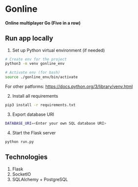 # Gonline

#### Online multiplayer Go (Five in a row)

## Run app locally

1. Set up Python virtual environment (if needed)

```bash
# Create env for the project
python3 -m venv gonline_env

# Activate env (for bash)
source ./gonline_env/bin/activate
```

For other patforms: https://docs.python.org/3/library/venv.html

2. Install all requirements

```bash
pip3 install -r requirements.txt
```

3. Export database URI

```bash
DATABASE_URI=<Enter your own SQL database URI>
```

4. Start the Flask server

```bash
python run.py
```

## Technologies

1. Flask
2. SocketIO
3. SQLAlchemy + PostgreSQL
